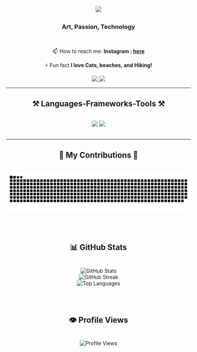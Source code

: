 

<h1 align="center">
    <img src="https://readme-typing-svg.herokuapp.com/?font=Righteous&size=35&center=true&vCenter=true&width=500&height=70&duration=4000&lines=Hi+There!+👋;+I'm+Melanie+Abalde!;" />
</h1>



<h3 align="center"> Art, Passion, Technology </h3>

<br/>

<div align="center">
 


📫 How to reach me:  **Instagram : [here](https://www.instagram.com/_melkyway/)**

⚡ Fun fact **I love Cats, beaches, and Hiking!**


 </div>
 
<div align="center"> 
  <a href="mailto:melanieabalde0@gmail.com">
    <img src="https://img.shields.io/badge/Gmail-333333?style=for-the-badge&logo=gmail&logoColor=red" />
  </a>
  <a href="https://www.linkedin.com/in/melanie-ladrillo-abalde-7283b8299/" target="_blank">
    <img src="https://img.shields.io/badge/LinkedIn-0077B5?style=for-the-badge&logo=linkedin&logoColor=white" target="_blank" />
  </a>

</div>

 <hr/>
 
<h2 align="center">⚒️ Languages-Frameworks-Tools ⚒️</h2>
<br/>
<div align="center">
    <img src="https://skillicons.dev/icons?i=react,bootstrap,figma,tailwind,git,flutter,vue,docker,redis" />
    <img src="https://skillicons.dev/icons?i=mysql,sass,nodejs,python,javascript,typescript,express,supabase,mongodb,fastapi,django,nextjs,php,postgresql,laravel" /><br>
</div>

<br/>
<hr/>


<div align="center">
  <h2>🐍 My Contributions 🐍</h2>
  <br>
  <img alt="snake eating my contributions" src="https://raw.githubusercontent.com/salesp07/salesp07/output/github-contribution-grid-snake.svg" />
  
  <br/><br/>

  <!-- GitHub Stats -->
  <h2>📊 GitHub Stats</h2>
  <br>
  <img src="https://github-readme-stats.vercel.app/api?username=Araanna&show_icons=true&theme=radical" alt="GitHub Stats" />
  <br>
  <img src="https://github-readme-streak-stats.herokuapp.com?user=Araanna&theme=radical&hide_border=true" alt="GitHub Streak" />
  <br>
  <img src="https://github-readme-stats.vercel.app/api/top-langs/?username=Araanna&layout=compact&theme=radical" alt="Top Languages" />

  <br/><br/>

  <!-- Profile Views -->
  <h2>👁️ Profile Views</h2>
  <br>
  <img src="https://komarev.com/ghpvc/?username=Araanna&color=blue" alt="Profile Views" />
  
  <br/><br/><br/>
</div>



